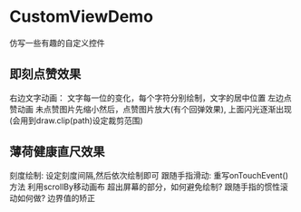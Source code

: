 # CustomViewDemo
仿写一些有趣的自定义控件
## 即刻点赞效果
右边文字动画：
文字每一位的变化，每个字符分别绘制，文字的居中位置
左边点赞动画
未点赞图片先缩小然后，点赞图片放大(有个回弹效果),
上面闪光逐渐出现(会用到draw.clip(path)设定裁剪范围)
## 薄荷健康直尺效果
刻度绘制:
  设定刻度间隔,然后依次绘制即可
跟随手指滑动:
  重写onTouchEvent()方法
  利用scrollBy移动画布
超出屏幕的部分，如何避免绘制?
跟随手指的惯性滚动如何做?
边界值的矫正




